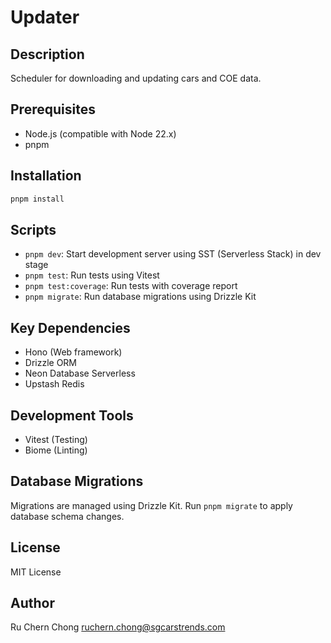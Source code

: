 # Updater

## Description

Scheduler for downloading and updating cars and COE data.

## Prerequisites

- Node.js (compatible with Node 22.x)
- pnpm

## Installation

```bash
pnpm install
```

## Scripts

- `pnpm dev`: Start development server using SST (Serverless Stack) in dev stage
- `pnpm test`: Run tests using Vitest
- `pnpm test:coverage`: Run tests with coverage report
- `pnpm migrate`: Run database migrations using Drizzle Kit

## Key Dependencies

- Hono (Web framework)
- Drizzle ORM
- Neon Database Serverless
- Upstash Redis

## Development Tools

- Vitest (Testing)
- Biome (Linting)

## Database Migrations

Migrations are managed using Drizzle Kit. Run `pnpm migrate` to apply database schema changes.

## License

MIT License

## Author

Ru Chern Chong <ruchern.chong@sgcarstrends.com>
